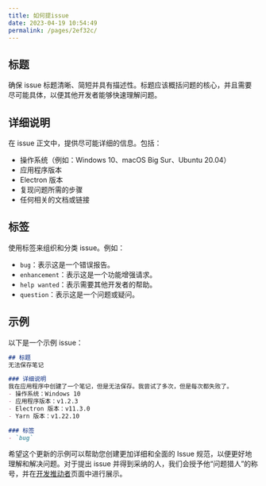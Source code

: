 ```yaml
---
title: 如何提issue
date: 2023-04-19 10:54:49
permalink: /pages/2ef32c/
---
```


## 标题
确保 issue 标题清晰、简短并具有描述性。标题应该概括问题的核心，并且需要尽可能具体，以便其他开发者能够快速理解问题。

## 详细说明
在 issue 正文中，提供尽可能详细的信息。包括：
- 操作系统（例如：Windows 10、macOS Big Sur、Ubuntu 20.04）
- 应用程序版本
- Electron 版本
- 复现问题所需的步骤
- 任何相关的文档或链接

## 标签
使用标签来组织和分类 issue。例如：
- `bug`：表示这是一个错误报告。
- `enhancement`：表示这是一个功能增强请求。
- `help wanted`：表示需要其他开发者的帮助。
- `question`：表示这是一个问题或疑问。

## 示例
以下是一个示例 issue：
```markdown
## 标题
无法保存笔记

### 详细说明
我在应用程序中创建了一个笔记，但是无法保存。我尝试了多次，但是每次都失败了。
- 操作系统：Windows 10
- 应用程序版本：v1.2.3
- Electron 版本：v11.3.0
- Yarn 版本：v1.22.10

### 标签
- `bug`
```

希望这个更新的示例可以帮助您创建更加详细和全面的 Issue 规范，以便更好地理解和解决问题。对于提出 issue 并得到采纳的人，我们会授予他“问题猎人”的称号，并在[开发推动者](/pages/db3d78/)页面中进行展示。 
